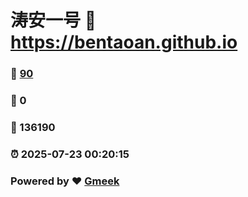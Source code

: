 # 涛安一号 :link: https://bentaoan.github.io 
### :page_facing_up: [90](https://bentaoan.github.io/tag.html) 
### :speech_balloon: 0 
### :hibiscus: 136190 
### :alarm_clock: 2025-07-23 00:20:15 
### Powered by :heart: [Gmeek](https://github.com/Meekdai/Gmeek)
